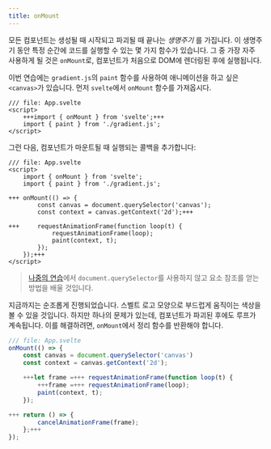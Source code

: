 ```yaml
---
title: onMount
---
```


모든 컴포넌트는 생성될 때 시작되고 파괴될 때 끝나는 _생명주기_ 를 가집니다. 이 생명주기 동안 특정 순간에 코드를 실행할 수 있는 몇 가지 함수가 있습니다. 그 중 가장 자주 사용하게 될 것은 `onMount`로, 컴포넌트가 처음으로 DOM에 렌더링된 후에 실행됩니다.

이번 연습에는 `gradient.js`의 `paint` 함수를 사용하여 애니메이션을 하고 싶은 `<canvas>`가 있습니다. 먼저 `svelte`에서 `onMount` 함수를 가져옵시다.

```svelte
/// file: App.svelte
<script>
	+++import { onMount } from 'svelte';+++
	import { paint } from './gradient.js';
</script>
```

그런 다음, 컴포넌트가 마운트될 때 실행되는 콜백을 추가합니다:

```svelte
/// file: App.svelte
<script>
	import { onMount } from 'svelte';
	import { paint } from './gradient.js';

+++	onMount(() => {
		const canvas = document.querySelector('canvas');
		const context = canvas.getContext('2d');+++

+++		requestAnimationFrame(function loop(t) {
			requestAnimationFrame(loop);
			paint(context, t);
		});
	});+++
</script>
```

> [나중의 연습](bind-this)에서 `document.querySelector`를 사용하지 않고 요소 참조를 얻는 방법을 배울 것입니다.

지금까지는 순조롭게 진행되었습니다. 스벨트 로고 모양으로 부드럽게 움직이는 색상을 볼 수 있을 것입니다. 하지만 하나의 문제가 있는데, 컴포넌트가 파괴된 후에도 루프가 계속됩니다. 이를 해결하려면, `onMount`에서 정리 함수를 반환해야 합니다.

```js
/// file: App.svelte
onMount(() => {
	const canvas = document.querySelector('canvas')
	const context = canvas.getContext('2d');

	+++let frame =+++ requestAnimationFrame(function loop(t) {
		+++frame =+++ requestAnimationFrame(loop);
		paint(context, t);
	});

+++	return () => {
		cancelAnimationFrame(frame);
	};+++
});
```
